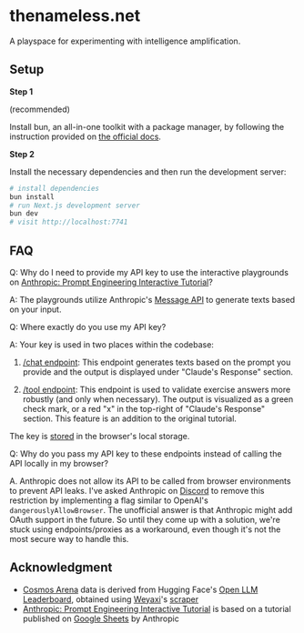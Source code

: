 # thenameless.net

A playspace for experimenting with intelligence amplification.

## Setup

**Step 1**

(recommended)

Install bun, an all-in-one toolkit with a package manager, by following the instruction provided on [the official docs](https://bun.sh/docs/installation).

**Step 2**

Install the necessary dependencies and then run the development server:

```bash
# install dependencies
bun install
# run Next.js development server
bun dev
# visit http://localhost:7741
```

## FAQ

Q: Why do I need to provide my API key to use the interactive playgrounds on [Anthropic: Prompt Engineering Interactive Tutorial](https://thenameless.net/astral-kit/anthropic-peit-00)?

A: The playgrounds utilize Anthropic's [Message API](https://docs.anthropic.com/en/api/messages) to generate texts based on your input.

Q: Where exactly do you use my API key?

A: Your key is used in two places within the codebase:

1. [/chat endpoint](https://github.com/thenameless7741/thenameless.net/blob/master/src/app/api/chat/anthropic/route.ts): This endpoint generates texts based on the prompt you provide and the output is displayed under "Claude's Response" section.

2. [/tool endpoint](https://github.com/thenameless7741/thenameless.net/blob/master/src/app/api/tool/anthropic/route.ts): This endpoint is used to validate exercise answers more robustly (and only when necessary). The output is visualized as a green check mark, or a red "x" in the top-right of "Claude's Response" section. This feature is an addition to the original tutorial.

The key is [stored](https://github.com/thenameless7741/thenameless.net/blob/master/src/app/astral-kit/store.ts) in the browser's local storage.

Q: Why do you pass my API key to these endpoints instead of calling the API locally in my browser?

A. Anthropic does not allow its API to be called from browser environments to prevent API leaks. I've asked Anthropic on [Discord](https://discord.com/channels/1072196207201501266/1229110219385077800/1230832859665793065) to remove this restriction by implementing a flag similar to OpenAI's `dangerouslyAllowBrowser`. The unofficial answer is that Anthropic might add OAuth support in the future. So until they come up with a solution, we're stuck using endpoints/proxies as a workaround, even though it's not the most secure way to handle this.

## Acknowledgment

- [Cosmos Arena](https://thenameless.net/cosmos-arena) data is derived from Hugging Face's [Open LLM Leaderboard](https://huggingface.co/spaces/HuggingFaceH4/open_llm_leaderboard), obtained using [Weyaxi](https://twitter.com/Weyaxi)'s [scraper](https://github.com/Weyaxi/scrape-open-llm-leaderboard)
- [Anthropic: Prompt Engineering Interactive Tutorial](https://thenameless.net/astral-kit/anthropic-peit-00) is based on a tutorial published on [Google Sheets](https://docs.google.com/spreadsheets/d/1jIxjzUWG-6xBVIa2ay6yDpLyeuOh_hR_ZB75a47KX_E) by Anthropic
